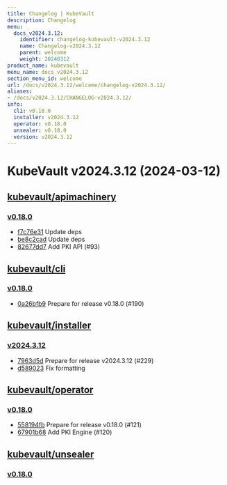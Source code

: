 ```yaml
---
title: Changelog | KubeVault
description: Changelog
menu:
  docs_v2024.3.12:
    identifier: changelog-kubevault-v2024.3.12
    name: Changelog-v2024.3.12
    parent: welcome
    weight: 20240312
product_name: kubevault
menu_name: docs_v2024.3.12
section_menu_id: welcome
url: /docs/v2024.3.12/welcome/changelog-v2024.3.12/
aliases:
- /docs/v2024.3.12/CHANGELOG-v2024.3.12/
info:
  cli: v0.18.0
  installer: v2024.3.12
  operator: v0.18.0
  unsealer: v0.18.0
  version: v2024.3.12
---
```


# KubeVault v2024.3.12 (2024-03-12)


## [kubevault/apimachinery](https://github.com/kubevault/apimachinery)

### [v0.18.0](https://github.com/kubevault/apimachinery/releases/tag/v0.18.0)

- [f7c76e31](https://github.com/kubevault/apimachinery/commit/f7c76e31) Update deps
- [be8c2cad](https://github.com/kubevault/apimachinery/commit/be8c2cad) Update deps
- [82677dd7](https://github.com/kubevault/apimachinery/commit/82677dd7) Add PKI API (#93)



## [kubevault/cli](https://github.com/kubevault/cli)

### [v0.18.0](https://github.com/kubevault/cli/releases/tag/v0.18.0)

- [0a26bfb9](https://github.com/kubevault/cli/commit/0a26bfb9) Prepare for release v0.18.0 (#190)



## [kubevault/installer](https://github.com/kubevault/installer)

### [v2024.3.12](https://github.com/kubevault/installer/releases/tag/v2024.3.12)

- [7963d5d](https://github.com/kubevault/installer/commit/7963d5d) Prepare for release v2024.3.12 (#229)
- [d589023](https://github.com/kubevault/installer/commit/d589023) Fix formatting



## [kubevault/operator](https://github.com/kubevault/operator)

### [v0.18.0](https://github.com/kubevault/operator/releases/tag/v0.18.0)

- [558194fb](https://github.com/kubevault/operator/commit/558194fb) Prepare for release v0.18.0 (#121)
- [67901b68](https://github.com/kubevault/operator/commit/67901b68) Add PKI Engine (#120)



## [kubevault/unsealer](https://github.com/kubevault/unsealer)

### [v0.18.0](https://github.com/kubevault/unsealer/releases/tag/v0.18.0)





